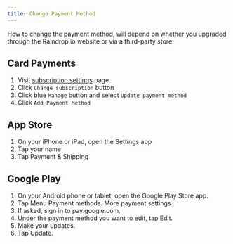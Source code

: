 ```yaml
---
title: Change Payment Method
---
```

How to change the payment method, will depend on whether you upgraded through the Raindrop.io website or via a third-party store.

## Card Payments
1. Visit [subscription settings](https://app.raindrop.io/settings/pro) page
2. Click `Change subscription` button 
3. Click blue `Manage` button and select `Update payment method`
4. Click `Add Payment Method`

## App Store
1. On your iPhone or iPad, open the Settings app
2. Tap your name
3. Tap Payment & Shipping

## Google Play
1. On your Android phone or tablet, open the Google Play Store app.
2. Tap Menu Payment methods. More payment settings.
3. If asked, sign in to pay.google.com.
4. Under the payment method you want to edit, tap Edit.
5. Make your updates.
6. Tap Update.